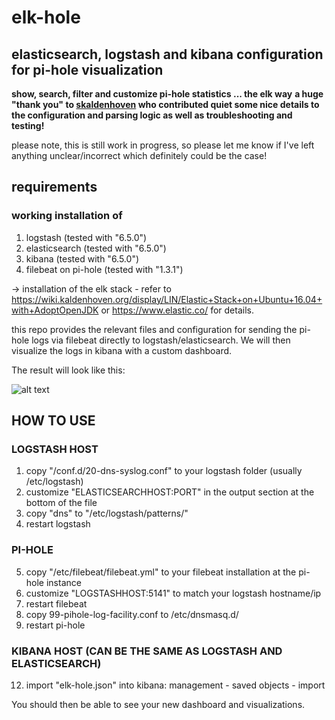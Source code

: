 # elk-hole

## elasticsearch, logstash and kibana configuration for pi-hole visualization

**show, search, filter and customize pi-hole statistics ... the elk way**
**a huge "thank you" to [skaldenhoven](https://github.com/skaldenhoven) who contributed quiet some nice details to the configuration and parsing logic as well as troubleshooting and testing!**

please note, this is still work in progress, so please let me know if I've left anything unclear/incorrect which definitely could be the case!

## requirements

### working installation of

1. logstash (tested with "6.5.0")
2. elasticsearch (tested with "6.5.0")
3. kibana (tested with "6.5.0")
4. filebeat on pi-hole (tested with "1.3.1")

-> installation of the elk stack - refer to <https://wiki.kaldenhoven.org/display/LIN/Elastic+Stack+on+Ubuntu+16.04+with+AdoptOpenJDK> or <https://www.elastic.co/> for details.

this repo provides the relevant files and configuration for sending the pi-hole logs via filebeat directly to logstash/elasticsearch. We will then visualize the logs in kibana with a custom dashboard.

The result will look like this:

![alt text](https://github.com/nin9s/elk-hole/blob/master/dash.PNG)

## HOW TO USE

### LOGSTASH HOST

1. copy "/conf.d/20-dns-syslog.conf" to your logstash folder (usually /etc/logstash)
2. customize "ELASTICSEARCHHOST:PORT" in the output section at the bottom of the file
3. copy "dns" to "/etc/logstash/patterns/"
4. restart logstash

### PI-HOLE

5. copy "/etc/filebeat/filebeat.yml" to your filebeat installation at the pi-hole instance
6. customize "LOGSTASHHOST:5141" to match your logstash hostname/ip
7. restart filebeat
9. copy 99-pihole-log-facility.conf to /etc/dnsmasq.d/
11. restart pi-hole

### KIBANA HOST (CAN BE THE SAME AS LOGSTASH AND ELASTICSEARCH)

12. import "elk-hole.json" into kibana: management - saved objects - import

You should then be able to see your new dashboard and visualizations.
